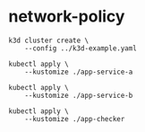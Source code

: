 # network-policy

```
k3d cluster create \
    --config ../k3d-example.yaml
```

```
kubectl apply \
    --kustomize ./app-service-a

kubectl apply \
    --kustomize ./app-service-b

kubectl apply \
    --kustomize ./app-checker
```

